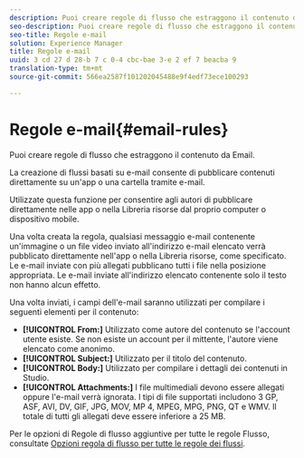 ```yaml
---
description: Puoi creare regole di flusso che estraggono il contenuto da Email.
seo-description: Puoi creare regole di flusso che estraggono il contenuto da Email.
seo-title: Regole e-mail
solution: Experience Manager
title: Regole e-mail
uuid: 3 cd 27 d 28-b 7 c 0-4 cbc-bae 3-e 2 ef 7 beacba 9
translation-type: tm+mt
source-git-commit: 566ea2587f101202045488e9f4edf73ece100293

---
```



# Regole e-mail{#email-rules}

Puoi creare regole di flusso che estraggono il contenuto da Email.

La creazione di flussi basati su e-mail consente di pubblicare contenuti direttamente su un'app o una cartella tramite e-mail.

Utilizzate questa funzione per consentire agli autori di pubblicare direttamente nelle app o nella Libreria risorse dal proprio computer o dispositivo mobile.

Una volta creata la regola, qualsiasi messaggio e-mail contenente un'immagine o un file video inviato all'indirizzo e-mail elencato verrà pubblicato direttamente nell'app o nella Libreria risorse, come specificato. Le e-mail inviate con più allegati pubblicano tutti i file nella posizione appropriata. Le e-mail inviate all'indirizzo elencato contenente solo il testo non hanno alcun effetto.

Una volta inviati, i campi dell'e-mail saranno utilizzati per compilare i seguenti elementi per il contenuto:

* **[!UICONTROL From:]** Utilizzato come autore del contenuto se l'account utente esiste. Se non esiste un account per il mittente, l'autore viene elencato come anonimo.
* **[!UICONTROL Subject:]** Utilizzato per il titolo del contenuto.
* **[!UICONTROL Body:]** Utilizzato per compilare i dettagli dei contenuti in Studio.
* **[!UICONTROL Attachments:]** I file multimediali devono essere allegati oppure l'e-mail verrà ignorata. I tipi di file supportati includono 3 GP, ASF, AVI, DV, GIF, JPG, MOV, MP 4, MPEG, MPG, PNG, QT e WMV. Il totale di tutti gli allegati deve essere inferiore a 25 MB.

Per le opzioni di Regole di flusso aggiuntive per tutte le regole Flusso, consultate [Opzioni regola di flusso per tutte le regole dei flussi](../c-streams/c-stream-rule-options-for-all-stream-rules.md#c_stream_rule_options_for_all_stream_rules).

